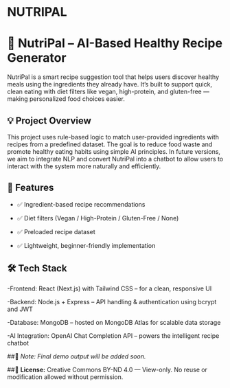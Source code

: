 # NUTRIPAL

# 🥗 NutriPal – AI-Based Healthy Recipe Generator

NutriPal is a smart recipe suggestion tool that helps users discover healthy meals using the ingredients they already have. It’s built to support quick, clean eating with diet filters like vegan, high-protein, and gluten-free — making personalized food choices easier.


## 💡 Project Overview

This project uses rule-based logic to match user-provided ingredients with recipes from a predefined dataset. The goal is to reduce food waste and promote healthy eating habits using simple AI principles.
In future versions, we aim to integrate NLP and convert NutriPal into a chatbot to allow users to interact with the system more naturally and efficiently.

## 🚀 Features

- ✅ Ingredient-based recipe recommendations  
- ✅ Diet filters (Vegan / High-Protein / Gluten-Free / None)  
- ✅ Preloaded recipe dataset   

- ✅ Lightweight, beginner-friendly implementation


## 🛠️ Tech Stack

-Frontend: React (Next.js) with Tailwind CSS – for a clean, responsive UI

-Backend: Node.js + Express – API handling & authentication using bcrypt and JWT

-Database: MongoDB – hosted on MongoDB Atlas for scalable data storage

-AI Integration: OpenAI Chat Completion API – powers the intelligent recipe chatbot




##📌 *Note: Final demo output will be added soon.*


##📌 **License:** Creative Commons BY-ND 4.0 — View-only. No reuse or modification allowed without permission.
